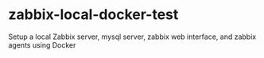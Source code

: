 # zabbix-local-docker-test
Setup a local Zabbix server, mysql server, zabbix web interface, and zabbix agents using Docker
